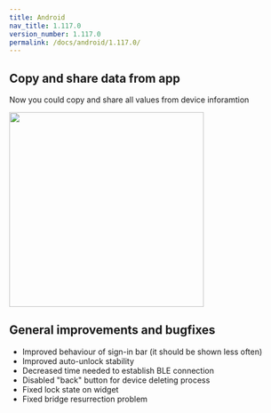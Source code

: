 ```yaml
---
title: Android
nav_title: 1.117.0
version_number: 1.117.0
permalink: /docs/android/1.117.0/
---
```


## Copy and share data from app 
Now you could copy and share all values from device inforamtion 

<img src="/tedee-release-notes/docs/android/assets/copy_mac.png" width="350">

## General improvements and bugfixes
- Improved behaviour of sign-in bar (it should be shown less often)
- Improved auto-unlock stability
- Decreased time needed to establish BLE connection
- Disabled "back" button for device deleting process
- Fixed lock state on widget
- Fixed bridge resurrection problem

